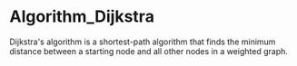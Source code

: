# Algorithm_Dijkstra
Dijkstra's algorithm is a shortest-path algorithm that finds the minimum distance between a starting node and all other nodes in a weighted graph.
